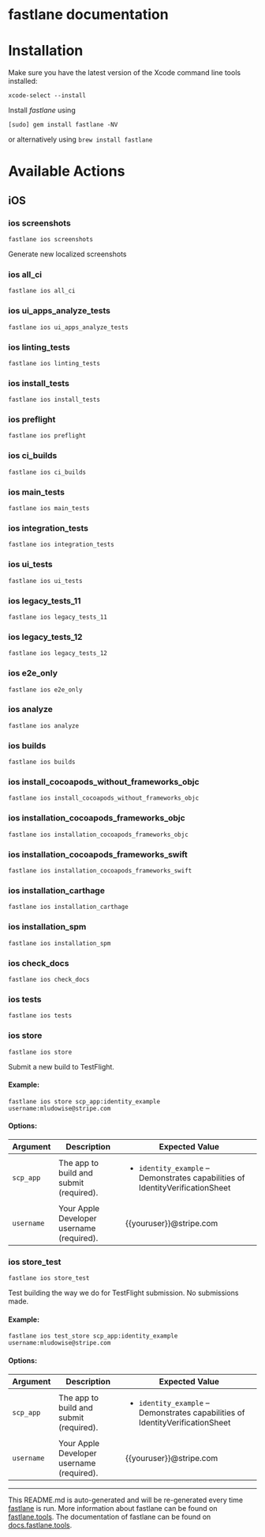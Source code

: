 fastlane documentation
================
# Installation

Make sure you have the latest version of the Xcode command line tools installed:

```
xcode-select --install
```

Install _fastlane_ using
```
[sudo] gem install fastlane -NV
```
or alternatively using `brew install fastlane`

# Available Actions
## iOS
### ios screenshots
```
fastlane ios screenshots
```
Generate new localized screenshots
### ios all_ci
```
fastlane ios all_ci
```

### ios ui_apps_analyze_tests
```
fastlane ios ui_apps_analyze_tests
```

### ios linting_tests
```
fastlane ios linting_tests
```

### ios install_tests
```
fastlane ios install_tests
```

### ios preflight
```
fastlane ios preflight
```

### ios ci_builds
```
fastlane ios ci_builds
```

### ios main_tests
```
fastlane ios main_tests
```

### ios integration_tests
```
fastlane ios integration_tests
```

### ios ui_tests
```
fastlane ios ui_tests
```

### ios legacy_tests_11
```
fastlane ios legacy_tests_11
```

### ios legacy_tests_12
```
fastlane ios legacy_tests_12
```

### ios e2e_only
```
fastlane ios e2e_only
```

### ios analyze
```
fastlane ios analyze
```

### ios builds
```
fastlane ios builds
```

### ios install_cocoapods_without_frameworks_objc
```
fastlane ios install_cocoapods_without_frameworks_objc
```

### ios installation_cocoapods_frameworks_objc
```
fastlane ios installation_cocoapods_frameworks_objc
```

### ios installation_cocoapods_frameworks_swift
```
fastlane ios installation_cocoapods_frameworks_swift
```

### ios installation_carthage
```
fastlane ios installation_carthage
```

### ios installation_spm
```
fastlane ios installation_spm
```

### ios check_docs
```
fastlane ios check_docs
```

### ios tests
```
fastlane ios tests
```

### ios store
```
fastlane ios store
```

  Submit a new build to TestFlight.

  #### Example:

  ```
  fastlane ios store scp_app:identity_example username:mludowise@stripe.com
  ```

  #### Options:

  | Argument | Description | Expected Value |
  | -------- | ----------- | -------------- |
  | `scp_app` | The app to build and submit (required). | <ul><li>`identity_example` – Demonstrates capabilities of IdentityVerificationSheet</li></ul>
  | `username` | Your Apple Developer username (required). | {{youruser}}@stripe.com |

  
### ios store_test
```
fastlane ios store_test
```

  Test building the way we do for TestFlight submission. No submissions made.

  #### Example:

  ```
  fastlane ios test_store scp_app:identity_example username:mludowise@stripe.com
  ```

  #### Options:

  | Argument | Description | Expected Value |
  | -------- | ----------- | -------------- |
  | `scp_app` | The app to build and submit (required). | <ul><li>`identity_example` – Demonstrates capabilities of IdentityVerificationSheet</li></ul>
  | `username` | Your Apple Developer username (required). | {{youruser}}@stripe.com |

  

----

This README.md is auto-generated and will be re-generated every time [fastlane](https://fastlane.tools) is run.
More information about fastlane can be found on [fastlane.tools](https://fastlane.tools).
The documentation of fastlane can be found on [docs.fastlane.tools](https://docs.fastlane.tools).
